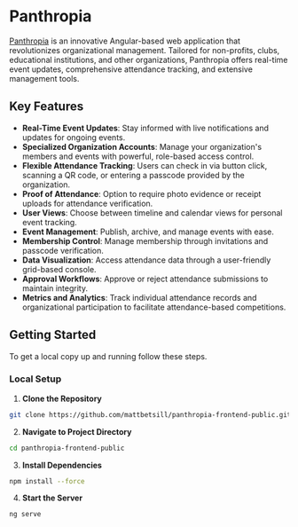 # Panthropia

[Panthropia](https://www.panthropia.com/) is an innovative Angular-based web application that revolutionizes organizational management. Tailored for non-profits, clubs, educational institutions, and other organizations, Panthropia offers real-time event updates, comprehensive attendance tracking, and extensive management tools.

## Key Features

- **Real-Time Event Updates**: Stay informed with live notifications and updates for ongoing events.
- **Specialized Organization Accounts**: Manage your organization's members and events with powerful, role-based access control.
- **Flexible Attendance Tracking**: Users can check in via button click, scanning a QR code, or entering a passcode provided by the organization.
- **Proof of Attendance**: Option to require photo evidence or receipt uploads for attendance verification.
- **User Views**: Choose between timeline and calendar views for personal event tracking.
- **Event Management**: Publish, archive, and manage events with ease.
- **Membership Control**: Manage membership through invitations and passcode verification.
- **Data Visualization**: Access attendance data through a user-friendly grid-based console.
- **Approval Workflows**: Approve or reject attendance submissions to maintain integrity.
- **Metrics and Analytics**: Track individual attendance records and organizational participation to facilitate attendance-based competitions.

## Getting Started

To get a local copy up and running follow these steps.

### Local Setup

1. **Clone the Repository**

```bash
git clone https://github.com/mattbetsill/panthropia-frontend-public.git
```

2. **Navigate to Project Directory**

```bash
cd panthropia-frontend-public
```

3. **Install Dependencies**
```bash
npm install --force
```

4. **Start the Server**
```bash
ng serve
```
